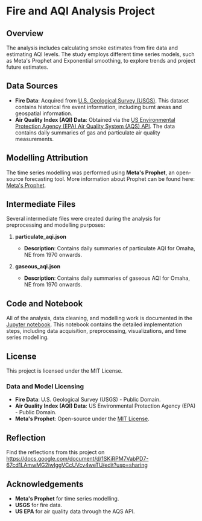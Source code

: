 # Fire and AQI Analysis Project

## Overview
The analysis includes calculating smoke estimates from fire data and estimating AQI levels. The study employs different time series models, such as Meta's Prophet and Exponential smoothing, to explore trends and project future estimates.

## Data Sources
- **Fire Data**: Acquired from [U.S. Geological Survey (USGS)](https://www.sciencebase.gov/catalog/item/61aa537dd34eb622f699df81). This dataset contains historical fire event information, including burnt areas and geospatial information.
- **Air Quality Index (AQI) Data**: Obtained via the [US Environmental Protection Agency (EPA) Air Quality System (AQS) API](https://aqs.epa.gov/aqsweb/documents/data_api.html#daily). The data contains daily summaries of gas and particulate air quality measurements.

## Modelling Attribution
The time series modelling was performed using **Meta's Prophet**, an open-source forecasting tool. More information about Prophet can be found here: [Meta's Prophet](https://facebook.github.io/prophet/).

## Intermediate Files
Several intermediate files were created during the analysis for preprocessing and modelling purposes:

1. **particulate_aqi.json**
   - **Description**: Contains daily summaries of particulate AQI for Omaha, NE from 1970 onwards.

2. **gaseous_aqi.json**
   - **Description**: Contains daily summaries of gaseous AQI for Omaha, NE from 1970 onwards.

## Code and Notebook
All of the analysis, data cleaning, and modelling work is documented in the [Jupyter notebook](https://github.com/manya28/data-512-project/blob/main/main.ipynb). This notebook contains the detailed implementation steps, including data acquisition, preprocessing, visualizations, and time series modelling.

## License
This project is licensed under the MIT License.

### Data and Model Licensing
- **Fire Data**: U.S. Geological Survey (USGS) - Public Domain.
- **Air Quality Index (AQI) Data**: US Environmental Protection Agency (EPA) - Public Domain.
- **Meta's Prophet**: Open-source under the [MIT License](https://github.com/facebook/prophet/blob/main/LICENSE).

## Reflection

Find the reflections from this project on https://docs.google.com/document/d/1SKiRPM7VabPD7-67cd1LAmwMG2iwIggVCcUVcv4weTU/edit?usp=sharing 

## Acknowledgements
- **Meta's Prophet** for time series modelling.
- **USGS** for fire data.
- **US EPA** for air quality data through the AQS API.

